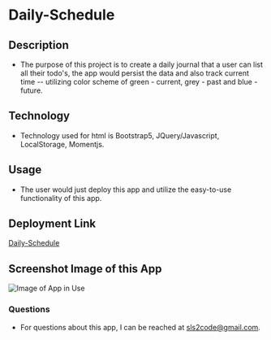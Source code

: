# Daily-Schedule

## Description

- The purpose of this project is to create a daily journal that a user can list all their todo's, the app would persist the data and also track current time -- utilizing color scheme of green - current, grey - past and blue - future.  

## Technology

- Technology used for html is Bootstrap5, JQuery/Javascript, LocalStorage, Momentjs.

## Usage

- The user would just deploy this app and utilize the easy-to-use functionality of this app.

## Deployment Link

[Daily-Schedule]("https://slsmi894.github.io/Daily-Schedule/")

## Screenshot Image of this App

![Image of App in Use]("https://github.com/slsmi894/Daily-Schedule/blob/main/images/daily.png")

### Questions

- For questions about this app, I can be reached at sls2code@gmail.com.